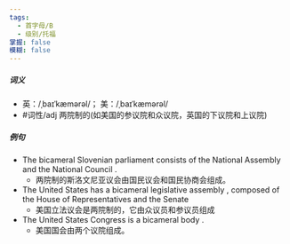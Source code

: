 ```yaml
---
tags:
  - 首字母/B
  - 级别/托福
掌握: false
模糊: false
---
```

##### 词义
- 英：/ˌbaɪˈkæmərəl/； 美：/ˌbaɪˈkæmərəl/
- #词性/adj  两院制的(如美国的参议院和众议院，英国的下议院和上议院)
##### 例句
- The bicameral Slovenian parliament consists of the National Assembly and the National Council .
	- 两院制的斯洛文尼亚议会由国民议会和国民协商会组成。
- The United States has a bicameral legislative assembly , composed of the House of Representatives and the Senate
	- 美国立法议会是两院制的，它由众议员和参议员组成
- The United States Congress is a bicameral body .
	- 美国国会由两个议院组成。
